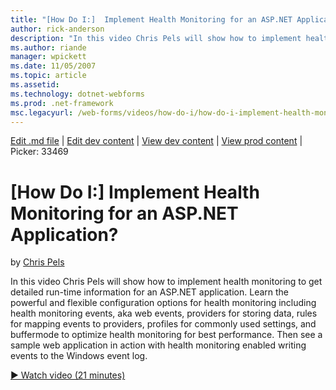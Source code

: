 ```yaml
---
title: "[How Do I:]  Implement Health Monitoring for an ASP.NET Application? | Microsoft Docs"
author: rick-anderson
description: "In this video Chris Pels will show how to implement health monitoring to get detailed run-time information for an ASP.NET application. Learn the powerful and..."
ms.author: riande
manager: wpickett
ms.date: 11/05/2007
ms.topic: article
ms.assetid: 
ms.technology: dotnet-webforms
ms.prod: .net-framework
msc.legacyurl: /web-forms/videos/how-do-i/how-do-i-implement-health-monitoring-for-an-aspnet-application
---
```

[Edit .md file](C:\Projects\msc\dev\Msc.Www\Web.ASP\App_Data\github\web-forms\videos\how-do-i\how-do-i-implement-health-monitoring-for-an-aspnet-application.md) | [Edit dev content](http://www.aspdev.net/umbraco#/content/content/edit/26446) | [View dev content](http://docs.aspdev.net/tutorials/web-forms/videos/how-do-i/how-do-i-implement-health-monitoring-for-an-aspnet-application.html) | [View prod content](http://www.asp.net/web-forms/videos/how-do-i/how-do-i-implement-health-monitoring-for-an-aspnet-application) | Picker: 33469

[How Do I:]  Implement Health Monitoring for an ASP.NET Application?
====================
by [Chris Pels](https://twitter.com/chrispels)

In this video Chris Pels will show how to implement health monitoring to get detailed run-time information for an ASP.NET application. Learn the powerful and flexible configuration options for health monitoring including health monitoring events, aka web events, providers for storing data, rules for mapping events to providers, profiles for commonly used settings, and buffermode to optimize health monitoring for best performance. Then see a sample web application in action with health monitoring enabled writing events to the Windows event log.

[&#9654; Watch video (21 minutes)](https://channel9.msdn.com/Blogs/ASP-NET-Site-Videos/how-do-i-implement-health-monitoring-for-an-aspnet-application)